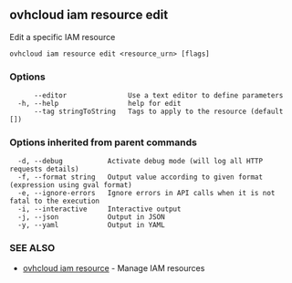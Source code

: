## ovhcloud iam resource edit

Edit a specific IAM resource

```
ovhcloud iam resource edit <resource_urn> [flags]
```

### Options

```
      --editor               Use a text editor to define parameters
  -h, --help                 help for edit
      --tag stringToString   Tags to apply to the resource (default [])
```

### Options inherited from parent commands

```
  -d, --debug           Activate debug mode (will log all HTTP requests details)
  -f, --format string   Output value according to given format (expression using gval format)
  -e, --ignore-errors   Ignore errors in API calls when it is not fatal to the execution
  -i, --interactive     Interactive output
  -j, --json            Output in JSON
  -y, --yaml            Output in YAML
```

### SEE ALSO

* [ovhcloud iam resource](ovhcloud_iam_resource.md)	 - Manage IAM resources

